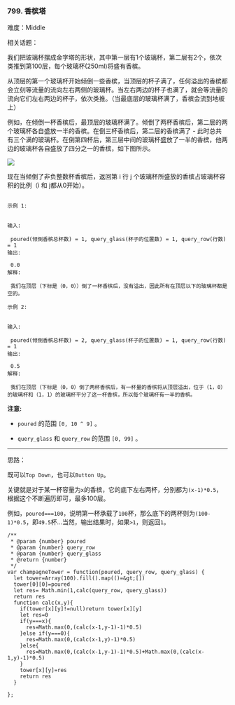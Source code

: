 ### 799. 香槟塔

难度：Middle

相关话题：

我们把玻璃杯摆成金字塔的形状，其中第一层有1个玻璃杯，第二层有2个，依次类推到第100层，每个玻璃杯(250ml)将盛有香槟。



从顶层的第一个玻璃杯开始倾倒一些香槟，当顶层的杯子满了，任何溢出的香槟都会立刻等流量的流向左右两侧的玻璃杯。当左右两边的杯子也满了，就会等流量的流向它们左右两边的杯子，依次类推。（当最底层的玻璃杯满了，香槟会流到地板上）



例如，在倾倒一杯香槟后，最顶层的玻璃杯满了。倾倒了两杯香槟后，第二层的两个玻璃杯各自盛放一半的香槟。在倒三杯香槟后，第二层的香槟满了 - 此时总共有三个满的玻璃杯。在倒第四杯后，第三层中间的玻璃杯盛放了一半的香槟，他两边的玻璃杯各自盛放了四分之一的香槟，如下图所示。



![](https://s3-lc-upload.s3.amazonaws.com/uploads/2018/03/09/tower.png)


现在当倾倒了非负整数杯香槟后，返回第 i 行 j 个玻璃杯所盛放的香槟占玻璃杯容积的比例（i 和 j都从0开始）。









```

示例 1:


输入:

 poured(倾倒香槟总杯数) = 1, query_glass(杯子的位置数) = 1, query_row(行数) = 1
输出:

 0.0
解释:

 我们在顶层（下标是（0，0））倒了一杯香槟后，没有溢出，因此所有在顶层以下的玻璃杯都是空的。

示例 2:


输入:

 poured(倾倒香槟总杯数) = 2, query_glass(杯子的位置数) = 1, query_row(行数) = 1
输出:

 0.5
解释:

 我们在顶层（下标是（0，0）倒了两杯香槟后，有一杯量的香槟将从顶层溢出，位于（1，0）的玻璃杯和（1，1）的玻璃杯平分了这一杯香槟，所以每个玻璃杯有一半的香槟。

```

 **注意:** 





*  `poured` 的范围 `[0, 10 ^ 9]` 。

*  `query_glass` 和 `query_row` 的范围 `[0, 99]` 。






-----

思路：

既可以`Top Down`，也可以`Button Up`。

关键就是对于某一杯容量为`x`的香槟，它的底下左右两杯，分别都为`(x-1)*0.5`，根据这个不断遍历即可，最多100层。

例如，`poured===100`，说明第一杯承载了`100`杯，那么底下的两杯则为`(100-1)*0.5`，即`49.5`杯...当然，输出结果时，如果`>1`，则返回`1`。


```
/**
 * @param {number} poured
 * @param {number} query_row
 * @param {number} query_glass
 * @return {number}
 */
var champagneTower = function(poured, query_row, query_glass) {
  let tower=Array(100).fill().map(()=&gt;[])
  tower[0][0]=poured
  let res= Math.min(1,calc(query_row, query_glass))
  return res
  function calc(x,y){
    if(tower[x][y]!=null)return tower[x][y]
    let res=0
    if(y===x){
      res=Math.max(0,(calc(x-1,y-1)-1)*0.5)
    }else if(y===0){
      res=Math.max(0,(calc(x-1,y)-1)*0.5)
    }else{
      res=Math.max(0,(calc(x-1,y-1)-1)*0.5)+Math.max(0,(calc(x-1,y)-1)*0.5)
    }
    tower[x][y]=res
    return res
  }
  
};



```
